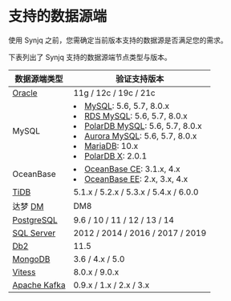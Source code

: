 # 支持的数据源端

使用 Synjq 之前，您需确定当前版本支持的数据源是否满足您的需求。

下表列出了 Synjq 支持的数据源端节点类型与版本。

| 数据源端类型                                       | 验证支持版本                                                                                                                                                                                                                                                                                                                                                                                           |
| -------------------------------------------------- | ------------------------------------------------------------------------------------------------------------------------------------------------------------------------------------------------------------------------------------------------------------------------------------------------------------------------------------------------------------------------------------------------------ |
| [Oracle](https://www.oracle.com/database/)         | 11g / 12c / 19c / 21c                                                                                                                                                                                                                                                                                                                                                                                  |
| MySQL                                              | <li> [MySQL](https://dev.mysql.com/doc): 5.6, 5.7, 8.0.x <li> [RDS MySQL](https://www.aliyun.com/product/rds/mysql): 5.6, 5.7, 8.0.x <li> [PolarDB MySQL](https://www.aliyun.com/product/polardb): 5.6, 5.7, 8.0.x <li> [Aurora MySQL](https://aws.amazon.com/cn/rds/aurora): 5.6, 5.7, 8.0.x <li> [MariaDB](https://mariadb.org): 10.x <li> [PolarDB X](https://github.com/ApsaraDB/galaxysql): 2.0.1 |
| OceanBase                                          | <li> [OceanBase CE](https://open.oceanbase.com): 3.1.x, 4.x <li> [OceanBase EE](https://www.oceanbase.com/product/oceanbase): 2.x, 3.x, 4.x                                                                                                                                                                                                                                                            |
| [TiDB](https://www.pingcap.com/tidb/)              | 5.1.x / 5.2.x / 5.3.x / 5.4.x / 6.0.0                                                                                                                                                                                                                                                                                                                                                                  |
| 达梦 [DM](https://www.dameng.com/list_17.html)     | DM8                                                                                                                                                                                                                                                                                                                                                                                                    |
| [PostgreSQL](https://www.postgresql.org/)          | 9.6 / 10 / 11 / 12 / 13 / 14                                                                                                                                                                                                                                                                                                                                                                           |
| [SQL Server](https://www.microsoft.com/sql-server) | 2012 / 2014 / 2016 / 2017 / 2019                                                                                                                                                                                                                                                                                                                                                                       |
| [Db2](https://www.ibm.com/products/db2)            | 11.5                                                                                                                                                                                                                                                                                                                                                                                                   |
| [MongoDB](https://www.mongodb.com/)                | 3.6 / 4.x / 5.0                                                                                                                                                                                                                                                                                                                                                                                        |
| [Vitess](https://vitess.io/)                       | 8.0.x / 9.0.x                                                                                                                                                                                                                                                                                                                                                                                          |
| [Apache Kafka](https://kafka.apache.org/)          | 0.9.x / 1.x / 2.x / 3.x                                                                                                                                                                                                                                                                                                                                                                                |
